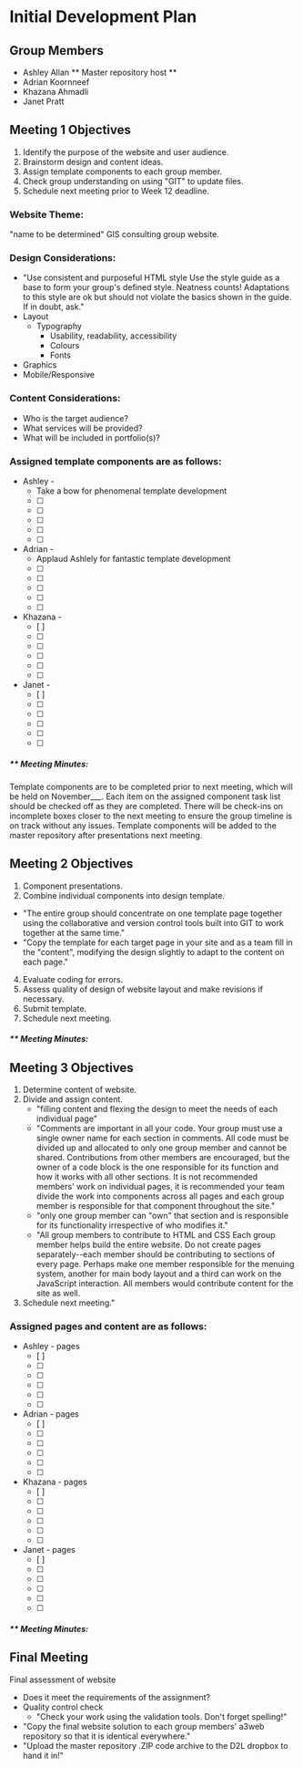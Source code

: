 # Initial Development Plan
## Group Members
- Ashley Allan ** Master repository host **
- Adrian Koornneef
- Khazana Ahmadli
- Janet Pratt

## Meeting 1 Objectives
1. Identify the purpose of the website and user audience.
2. Brainstorm design and content ideas.
3. Assign template components to each group member.
4. Check group understanding on using "GIT" to update files.
5. Schedule next meeting prior to Week 12 deadline.

### Website Theme:
"name to be determined" GIS consulting group website.

### Design Considerations:
- "Use consistent and purposeful HTML style
Use the style guide as a base to form your group's defined style. Neatness counts! Adaptations to this style are 
ok but should not violate the basics shown in the guide. If in doubt, ask."
- Layout
  - Typography
    - Usability, readability, accessibility
    - Colours
    - Fonts
- Graphics
- Mobile/Responsive

### Content Considerations:
- Who is the target audience?
- What services will be provided?
- What will be included in portfolio(s)?

### Assigned template components are as follows:
- Ashley - 
  - Take a bow for phenomenal template development
  - [ ]
  - [ ]
  - [ ]
  - [ ]
  - [ ]
- Adrian - 
  - Applaud Ashlely for fantastic template development
  - [ ]
  - [ ]
  - [ ]
  - [ ]
  - [ ]
- Khazana - 
  - [ ]
  - [ ]
  - [ ]
  - [ ]
  - [ ]
  - [ ]
- Janet - 
  - [ ]
  - [ ]
  - [ ]
  - [ ]
  - [ ]
  - [ ]

##### ** Meeting Minutes:
Template components are to be completed prior to next meeting, which will be held on November___. Each item on the assigned component task list 
should be checked off as they are completed. There will be check-ins on incomplete boxes closer to the next meeting to ensure the group timeline 
is on track without any issues. Template components will be added to the master repository after presentations next meeting.


## Meeting 2 Objectives

1. Component presentations.
2. Combine individual components into design template.
  - "The entire group should concentrate on one template page together using the collaborative and 
version control tools built into GIT to work together at the same time."
  - "Copy the template for each target page in your site and as a team fill in the "content", modifying 
the design slightly to adapt to the content on each page."
4. Evaluate coding for errors.
5. Assess quality of design of website layout and make revisions if necessary.
6. Submit template.
7. Schedule next meeting.

##### ** Meeting Minutes:


## Meeting 3 Objectives
1. Determine content of website.
2. Divide and assign content.
    - "filling content and flexing the design to meet the needs of each individual page"
    - "Comments are important in all your code. Your group must use a single owner name for each section in comments. 
All code must be divided up and allocated to only one group member and cannot be shared. Contributions from other 
members are encouraged, but the owner of a code block is the one responsible for its function and how it works with 
all other sections. It is not recommended members' work on individual pages, it is recommended your team divide the 
work into components across all pages and each group member is responsible for that component throughout the site." 
    - "only one group member can "own" that section and is responsible for its functionality irrespective of who modifies it."
    - "All group members to contribute to HTML and CSS
Each group member helps build the entire website. Do not create pages separately--each member should be contributing 
to sections of every page. Perhaps make one member responsible for the menuing system, another for main body layout and 
a third can work on the JavaScript interaction. All members would contribute content for the site as well.
4. Schedule next meeting."

### Assigned pages and content are as follows:
- Ashley - pages
  - [ ]
  - [ ]
  - [ ]
  - [ ]
  - [ ]
  - [ ]
- Adrian - pages
  - [ ]
  - [ ]
  - [ ]
  - [ ]
  - [ ]
  - [ ]
- Khazana - pages
  - [ ]
  - [ ]
  - [ ]
  - [ ]
  - [ ]
  - [ ]
- Janet - pages
  - [ ]
  - [ ]
  - [ ]
  - [ ]
  - [ ]
  - [ ]

##### ** Meeting Minutes:



## Final Meeting
Final assessment of website
  - Does it meet the requirements of the assignment?
  - Quality control check
      - "Check your work using the validation tools. Don't forget spelling!"
  - "Copy the final website solution to each group members' a3web repository so that it is identical everywhere."
  - "Upload the master repository .ZIP code archive to the D2L dropbox to hand it in!"

